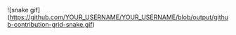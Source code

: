![snake gif]
(https://github.com/YOUR_USERNAME/YOUR_USERNAME/blob/output/github-contribution-grid-snake.gif)
